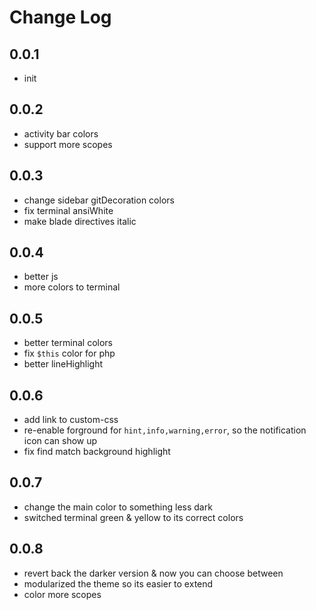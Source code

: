 # Change Log

## 0.0.1

- init

## 0.0.2

- activity bar colors
- support more scopes

## 0.0.3

- change sidebar gitDecoration colors
- fix terminal ansiWhite
- make blade directives italic

## 0.0.4

- better js
- more colors to terminal

## 0.0.5

- better terminal colors
- fix `$this` color for php
- better lineHighlight

## 0.0.6

- add link to custom-css
- re-enable forground for `hint,info,warning,error`, so the notification icon can show up
- fix find match background highlight

## 0.0.7

- change the main color to something less dark
- switched terminal green & yellow to its correct colors

## 0.0.8

- revert back the darker version & now you can choose between
- modularized the theme so its easier to extend
- color more scopes
